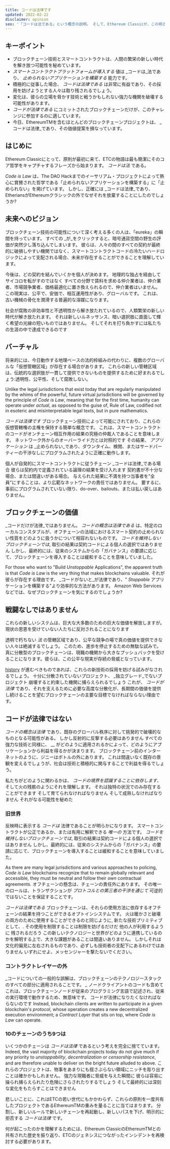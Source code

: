```yaml
---
title: コードは法律です
updated: 2022-02-22
disclaimer: opinion
seo: '「コードは法である」という概念の説明。 そして、Ethereum Classicが、この明るい未来が展開する数少ないブロックチェーンプロジェクトの1つです。'
---
```


## キーポイント

- ブロックチェーン技術とスマートコントラクトは、人間の繁栄の新しい時代を解き放つ可能性を秘めています。
- _スマートコントラクトプラットフォームが導入する_ 値は _コードは_法であり、 _止められないアプリケーションを構築する_ 能力です。
- 積極的に従事した場合、 _コードは法律である_ は非常に有益であり、その採用を妨げようとする人々は取り残されるでしょう。
- 変化は、彼らの立場を脅かす技術と戦うかもしれない強力な機関を破壊する可能性があります。
- _コードが法律である_ にコミットされたブロックチェーンだけが、このチャレンジに参加するのに適しています。
- 今日、EthereumTMを含むほとんどのブロックチェーンプロジェクトは、 _コードは法律_であり、その価値提案を損なっています。

## はじめに

Ethereum Classicにとって、原則が最初に来て、ETCの物語は最も簡潔にそのコア哲学をキャプチャするフレーズから始まります。 _コードは法_ である。

_Code is Law_ は、The DAO Hackまでのイーサリアム・プロジェクトによって熱心に賞賛された哲学である「止められないアプリケーションを構築する」に「止められない」を掲げています。 しかし、正確には _コードは法律_であり、EtheriansがEthereumクラシックの外でなぜそれを放棄することにしたのでしょうか?

## 未来へのビジョン

ブロックチェーン技術の可能性について深く考える多くの人は、「eureka」の瞬間を持っています。 すべての _が_をクリックすると、暗号通貨空間の野生の評価が突然少し落ち込んでしまいます。 彼らは、人々の間のすべての契約が最終的に破損しやすい機関ではなく、スマートコントラクトコードの冷たいハードロジックによって支配される場合、未来が存在することができることを理解しています。

今後は、どの契約を結んでいくかを個人が決めます。 地理的な独占を経由してサイコロを転がすのではなく すべての分野で賃料を求める仲介業者は、仲介業者、市場競争業者、価格最適化に置き換えられるので、仲介業者はいません。 この現実は、公平で、安価で、相互運用性があり、グローバルです。 これは、古い機械の骨化を潤滑する普遍的な溶媒になります。

社会が腐敗の非効率性と不透明性から解き放たれているので、人類繁栄の新しい時代が解き放たれます。 それは新しいルネッサンス、暗い選択肢に直面して輝く希望の光線の短いものではありません。 そしてそれを打ち負かすには私たちの生涯の中で達成できるのです

## バーチャル

将来的には、今日動作する地理ベースの法的枠組みの代わりに、複数のグローバルな「仮想管轄区域」が存在する場合があります。 これらの新しい管轄区域は、伝統的な選択肢が一貫して提供できないものを提供するために好まれるでしょう:透明性、公平性、そして腐敗しない。

Unlike the legal jurisdictions that exist today that are regularly manipulated by the whims of the powerful, future virtual jurisdictions will be governed by the principle of _Code is Law_, meaning that for the first time, humanity can operate under _actual_, as opposed to the guise of, Rule of Law, codified not in esoteric and misinterpretable legal texts, but in pure mathematics.

_コードは法律です_ ブロックチェーン技術によって可能にされており、これらの仮想管轄権の主権を保持する簡単な概念です。 これは、スマートコントラクトのコードがオンチェーン相互作用の結果の究極の仲裁人であることを意味します。 ネットワーク外からのオーバーライド力とは対照的です その結果、 _アプリケーション_ は _止められない_であり、ダウンタイム、検閲、またはサードパーティーの干渉なしにプログラムされたように正確に動作します。

個人が自発的にスマートコントラクトに従うチェーン _コードは法律_である場合 彼らは契約内で定義されている論理の結果を受け入れます 契約書が不十分な場合、または間違いがある場合。 与えられた結果に不満を持つ当事者を"全員"にすることは、より広範なネットワークの責任ではありません。 要するに、事前にプログラムされていない限り、do-over、bailouts、または払い戻しはありません。

## ブロックチェーンの価値

_コードだけが法律_ではありません。 _コードの概念は法律である_ は、特定のローカルコンスタブルが、オフチェーンの法域におけるスマート契約の止められない性質をどのように扱うかについて相容れないものです。 _コードを維持しないブロックチェーンでは_, 取引の結果は契約コードによる個人の選択ではありません しかし、最終的には、従来のシステムからの「ガバナンス」の要請に応じて、ブロックチェーンを導入することは緩和することを意味していました。

For those who want to "Build _Unstoppable_ Applications", the apparent truth is that _Code is Law_ is the very thing that makes blockchains valuable. それが彼らが存在する理由です。 _コードがないと_が法律であり、" _Stoppable_ アプリケーションを構築する"より効率的な方法があります。 Amazon Web Servicesなどでは、なぜブロックチェーンを気にするのでしょうか?

## 戦闘なしではありません

これらの新しいシステムは、巨大な大多数のための巨大な価値を解放しますが。 現状の恩恵を受けていない人たちに反対されることになります

透明で朽ちない _法_ の管轄区域であり、公平な競争の場で真の価値を提供できない人々は絶滅するでしょう。 このため、進歩を停止するための無駄な試みで。 真に分散型のブロックチェーンは、現職の機関から大きなプッシュバックを受けることになります。彼らは、この公平な現実が存続の脅威となっています。

[history](https://www.eff.org/wp/riaa-v-people-five-years-later) が進むべきものであれば、これらの新技術の採用を妨げる試みがなされるでしょう。 十分に分散されていないプロジェクト、 _独立グレード_でないプロジェクト 崩壊すると約束した機関に捕らえられるでしょう これが、 _コードが法律_ であり、それを支えるために必要な高度な分散化が、長期間の価値を提供し続けることを望むブロックチェーンの主要な目標でなければならない理由です。

## コードが法律ではない

_コードの概念は法律_ であり、既存のグローバル秩序に対して挑発的で破壊的なものとなる可能性がある。 しかし反射的に反撃する必要はありません すべての強力な技術と同様に、 __ がどのように適用されるかによって、どのようにアプリケーションから利益を得るかが決まります。 ブロックチェーン前のインターネットのように、ジニーはボトルの外にあります。 これは間違いなく既存の景観を変えるでしょうが、社会は技術と積極的に関与することで利益を得るでしょう。

私たちがどのように関わるかは、 _コードの境界を認識することに依存します_、そして火の残骸のようにそれを理解します。 それは独特の状況でのみ存在することができます そして育てられなければなりません そして成熟しなければなりません それがなる可能性を秘めた

### 旧世界

反映時に表示する _コードは_ 法律であることが明らかになります。 スマートコントラクトが公正であるか、または有用に解釈できる _唯一の_ 方法です。 _コードを維持しないブロックチェーンでは_, 取引の結果は契約コードによる個人の選択ではありません しかし、最終的には、従来のシステムからの「ガバナンス」の要請に応じて、ブロックチェーンを導入することは緩和することを意味していました。

As there are many legal jurisdictions and various approaches to policing, *Code is Law* blockchains recognize that to remain globally relevant and accessible, they must be neutral and follow their *own* contractual agreements. オフチェーンの懸念は、チェーンの責任外にあります。 その唯一のロールは、トランザクションが _プロトコルとの第三者の干渉を通じて_ 可逆的ではないことを保証することです。

_コードは法律である_ ブロックチェーンは、それらの使用方法に依存するオフチェーンの結果を持つことができるオプトインシステムです。 火は暖かさと破壊の両方のために使用することができるのと同じように, 新たな技術プリミティブとして、. その使用を制限することは制限を妨げるだけだ 他の人が利用するように 残されるだろう この新しいテクノロジーと世界がどのように連携しているのかを解明する上で、大きな課題があることは間違いありません。 しかしそれは文化的偏見に左右されるものであり、必ずしも技術者の支配下にあるわけではありません いずれにせよ、メッセンジャーを撃たないでください。

### コントラクトレイヤーの外

_コードについての一般的な誤解は、ブロックチェーンのテクノロジースタックのすべての部分に適用されることです。 _ ノードクライアントのコードも含めて これは、ブロックチェーンノードが従来のプログラミング言語で記述され、従来の実行環境で動作するため、無意味です。 コードが法律になりたくなければならないのです Instead, blockchain clients are written to participate in a given blockchain's _protocol_, whose operation creates a new decentralized execution environment; a _Contract Layer_ that sits on top, where _Code is Law_ can operate.

### 10のチェーンのうち9つは

いくつかのチェーンは _コードは法律_ であるという考えを完全に捨てています。 Indeed, the vast majority of blockchain projects today do not give much if any priority to _unstoppability_, _decentralization_ or _censorship resistance_, and are therefore unable to deliver on the bright future alluded to above. これらのプロジェクトは、物事をあまりにも揺さぶらない領域にニッチを彫り出すことは確かかもしれません。 強力な現職者に脅威を与えた瞬間に 彼らは容易に操られ捕らえられたり危険にさらされたりするでしょう そして最終的には深刻な変化をもたらすことはできません

悲しいことに、これはETCの若い世代にもかかわらず、これらの原則を一度共有したプロジェクトであるEthereumTMの重みを量ることに当てはまります。 分割し、新しいルールで新しいチェーンを再起動し、新しいパスを下げ、明示的に拒否する _コードは法律_ です。

何が起こったのかを理解するためには、Ethereum ClassicのEthereumTMとの共有された歴史を振り返り、ETCのジェネシスにつながったインシデントを再検討する必要があります。
